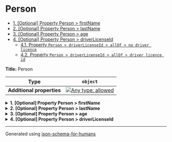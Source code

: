 # Person

- [1. [Optional] Property Person > firstName](#firstName)
- [2. [Optional] Property Person > lastName](#lastName)
- [3. [Optional] Property Person > age](#age)
- [4. [Optional] Property Person > driverLicenseId](#driverLicenseId)
  - [4.1. Property `Person > driverLicenseId > allOf > no driver licence`](#driverLicenseId_allOf_i0)
  - [4.2. Property `Person > driverLicenseId > allOf > driver licence id`](#driverLicenseId_allOf_i1)

**Title:** Person

| Type                      | `object`                                                                                                                          |
| ------------------------- | --------------------------------------------------------------------------------------------------------------------------------- |
| **Additional properties** | [![Any type: allowed](https://img.shields.io/badge/Any%20type-allowed-green)](# "Additional Properties of any type are allowed.") |

<details>
<summary><strong> <a name="firstName"></a>1. [Optional] Property Person > firstName</strong>  

</summary>
<blockquote>

**Title:** Person

| Type | `string` |
| ---- | -------- |

**Description:** The person's first name.

</blockquote>
</details>

<details>
<summary><strong> <a name="lastName"></a>2. [Optional] Property Person > lastName</strong>  

</summary>
<blockquote>

**Title:** Person

| Type | `string` |
| ---- | -------- |

**Description:** The person's last name.

</blockquote>
</details>

<details>
<summary><strong> <a name="age"></a>3. [Optional] Property Person > age</strong>  

</summary>
<blockquote>

**Title:** Person

| Type | `integer` |
| ---- | --------- |

**Description:** Age in years which must be equal to or greater than zero.

| Restrictions |        |
| ------------ | ------ |
| **Minimum**  | &ge; 0 |

</blockquote>
</details>

<details>
<summary><strong> <a name="driverLicenseId"></a>4. [Optional] Property Person > driverLicenseId</strong>  

</summary>
<blockquote>

| Type                      | `combining`                                                                                                                       |
| ------------------------- | --------------------------------------------------------------------------------------------------------------------------------- |
| **Additional properties** | [![Any type: allowed](https://img.shields.io/badge/Any%20type-allowed-green)](# "Additional Properties of any type are allowed.") |

<blockquote>

| All of(Requirement)                            |
| ---------------------------------------------- |
| [no driver licence](#driverLicenseId_allOf_i0) |
| [driver licence id](#driverLicenseId_allOf_i1) |

<blockquote>

### <a name="driverLicenseId_allOf_i0"></a>4.1. Property `Person > driverLicenseId > allOf > no driver licence`

**Title:** no driver licence

| Type | `null` |
| ---- | ------ |

</blockquote>
<blockquote>

### <a name="driverLicenseId_allOf_i1"></a>4.2. Property `Person > driverLicenseId > allOf > driver licence id`

**Title:** driver licence id

| Type | `string` |
| ---- | -------- |

</blockquote>

</blockquote>

</blockquote>
</details>

----------------------------------------------------------------------------------------------------------------------------
Generated using [json-schema-for-humans](https://github.com/coveooss/json-schema-for-humans)